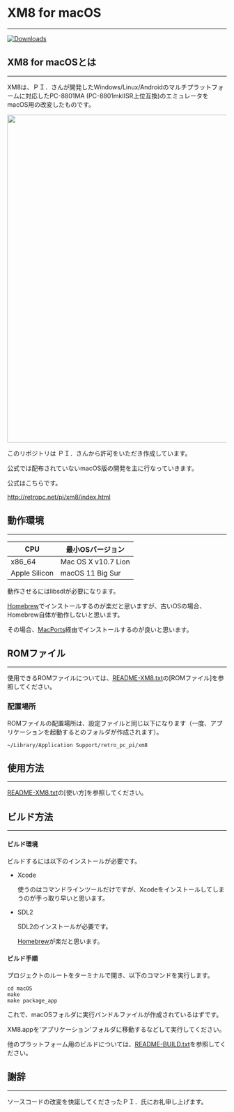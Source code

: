 
# XM8 for macOS
---
[![Downloads](https://img.shields.io/github/downloads/bubio/xm8mac/total.svg)](https://github.com/bubio/xm8mac/releases/latest)

## XM8 for macOSとは
---
XM8は、ＰＩ．さんが開発したWindows/Linux/Androidのマルチプラットフォームに対応したPC-8801MA
(PC-8801mkIISR上位互換)のエミュレータをmacOS用の改変したものです。

<p align="center">
<img width="752" src="https://user-images.githubusercontent.com/78299054/226607145-c6381e6e-acb8-4fba-88dc-0a8462298f6e.png">
</p>

このリポジトリは ＰＩ．さんから許可をいただき作成しています。

公式では配布されていないmacOS版の開発を主に行なっていきます。



公式はこちらです。

http://retropc.net/pi/xm8/index.html



## 動作環境
---

| CPU           | 最小OSバージョン    |
| ------------- | ------------------- |
| x86_64        | Mac OS X v10.7 Lion |
| Apple Silicon | macOS 11 Big Sur    |

動作させるにはlibsdlが必要になります。

[Homebrew](https://brew.sh/index_ja)でインストールするのが楽だと思いますが、古いOSの場合、Homebrew自体が動作しないと思います。

その場合、[MacPorts](https://www.macports.org)経由でインストールするのが良いと思います。

## ROMファイル
---
使用できるROMファイルについては、[README-XM8.txt](Documents/README-XM8.txt)の[ROMファイル]を参照してください。

### 配置場所
ROMファイルの配置場所は、設定ファイルと同じ以下になります（一度、アプリケーションを起動するとのフォルダが作成されます）。


```shell
~/Library/Application Support/retro_pc_pi/xm8
```




## 使用方法
---
[README-XM8.txt](Documents/README-XM8.txt)の[使い方]を参照してください。



## ビルド方法
---

#### ビルド環境

ビルドするには以下のインストールが必要です。

- Xcode

  使うのはコマンドラインツールだけですが、Xcodeをインストールしてしまうのが手っ取り早いと思います。

- SDL2

  SDL2のインストールが必要です。

  [Homebrew](https://brew.sh/index_ja)が楽だと思います。



#### ビルド手順

プロジェクトのルートをターミナルで開き、以下のコマンドを実行します。

```shell
cd macOS
make
make package_app
```

これで、macOSフォルダに実行バンドルファイルが作成されているはずです。

XM8.appを'アプリケーション'フォルダに移動するなどして実行してください。



他のプラットフォーム用のビルドについては、[README-BUILD.txt](Documents/README-BUILD.txt)を参照してください。



## 謝辞
---
ソースコードの改変を快諾してくださったＰＩ．氏にお礼申し上げます。